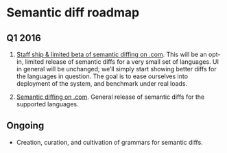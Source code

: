 # Semantic diff roadmap

## Q1 2016

1. [Staff ship & limited beta of semantic diffing on .com](https://github.com/github/semantic-diff/milestones/Staff%20Ship). This will be an opt-in, limited release of semantic diffs for a very small set of languages. UI in general will be unchanged; we’ll simply start showing better diffs for the languages in question. The goal is to ease ourselves into deployment of the system, and benchmark under real loads.

2. [Semantic diffing on .com](https://github.com/github/semantic-diff/milestones/Dot%20Calm). General release of semantic diffs for the supported languages.

## Ongoing

- Creation, curation, and cultivation of grammars for semantic diffs.
